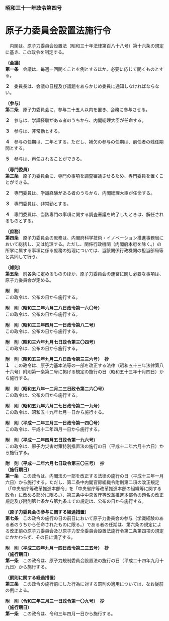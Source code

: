 ### 昭和三十一年政令第四号  
# 原子力委員会設置法施行令  
　内閣は、原子力委員会設置法（昭和三十年法律第百八十八号）第十六条の規定に基き、この政令を制定する。  
  
**（会議）**  
**第一条**　会議は、毎週一回開くことを例とするほか、必要に応じて開くものとする。  
  
**２**　委員長は、会議の日程及び議題をあらかじめ委員に通知しなければならない。  
  
**（参与）**  
**第二条**　原子力委員会に、参与二十五人以内を置き、会務に参与させる。  
  
**２**　参与は、学識経験がある者のうちから、内閣総理大臣が任命する。  
  
**３**　参与は、非常勤とする。  
  
**４**　参与の任期は、二年とする。ただし、補欠の参与の任期は、前任者の残任期間とする。  
  
**５**　参与は、再任されることができる。  
  
**（専門委員）**  
**第三条**　原子力委員会に、専門の事項を調査審議させるため、専門委員を置くことができる。  
  
**２**　専門委員は、学識経験がある者のうちから、内閣総理大臣が任命する。  
  
**３**　専門委員は、非常勤とする。  
  
**４**　専門委員は、当該専門の事項に関する調査審議を終了したときは、解任されるものとする。  
  
**（庶務）**  
**第四条**　原子力委員会の庶務は、内閣府科学技術・イノベーション推進事務局において総括し、又は処理する。ただし、関係行政機関（内閣府本府を除く。）の所掌に属する事項に係る庶務の処理については、当該関係行政機関の担当部局等と共同して行う。  
  
**（雑則）**  
**第五条**　前各条に定めるもののほか、原子力委員会の運営に関し必要な事項は、原子力委員会が定める。  
  
**附　則**  
この政令は、公布の日から施行する。  
  
**附　則（昭和三二年六月二八日政令第一六〇号）**  
この政令は、公布の日から施行する。  
  
**附　則（昭和三三年四月二一日政令第八二号）**  
この政令は、公布の日から施行する。  
  
**附　則（昭和三六年九月七日政令第三〇四号）**  
この政令は、公布の日から施行する。  
  
**附　則（昭和五三年九月二八日政令第三三六号）　抄**  
**１**　この政令は、原子力基本法等の一部を改正する法律（昭和五十三年法律第八十六号）附則第一条第二号に掲げる規定の施行の日（昭和五十三年十月四日）から施行する。  
  
**附　則（昭和五八年一二月二三日政令第二六〇号）**  
この政令は、公布の日から施行する。  
  
**附　則（昭和五九年六月二七日政令第二一九号）**  
この政令は、昭和五十九年七月一日から施行する。  
  
**附　則（平成一二年三月三一日政令第一四〇号）**  
この政令は、平成十二年四月一日から施行する。  
  
**附　則（平成一二年四月五日政令第一九六号）**  
この政令は、原子力災害対策特別措置法の施行の日（平成十二年六月十六日）から施行する。  
  
**附　則（平成一二年六月七日政令第三〇三号）　抄**  
**（施行期日）**  
**第一条**　この政令は、内閣法の一部を改正する法律の施行の日（平成十三年一月六日）から施行する。ただし、第二条中内閣官房組織令附則第二項の改正規定（「中央省庁等改革推進本部令」を「中央省庁等改革推進本部の組織等に関する政令」に改める部分に限る。）、第三条中中央省庁等改革推進本部令の題名の改正規定及び附則第七条から第九条までの規定は、公布の日から施行する。  
  
**（原子力委員会の参与に関する経過措置）**  
**第七条**　この政令の施行の日の前日において原子力委員会の参与（学識経験のある者のうちから任命されたものに限る。）である者の任期は、第六条の規定による改正前の原子力委員会及び原子力安全委員会設置法施行令第二条第四項の規定にかかわらず、その日に満了する。  
  
**附　則（平成二四年九月一四日政令第二三五号）　抄**  
**（施行期日）**  
**第一条**　この政令は、原子力規制委員会設置法の施行の日（平成二十四年九月十九日）から施行する。  
  
**（罰則に関する経過措置）**  
**第三条**　この政令の施行前にした行為に対する罰則の適用については、なお従前の例による。  
  
**附　則（令和三年三月三一日政令第一〇九号）　抄**  
**（施行期日）**  
**第一条**　この政令は、令和三年四月一日から施行する。  
  
